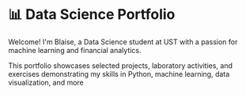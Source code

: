 # 📊 Data Science Portfolio

Welcome! I'm Blaise, a Data Science student at UST with a passion for machine learning and financial analytics.

This portfolio showcases selected projects, laboratory activities, and exercises demonstrating my skills in Python, machine learning, data visualization, and more
